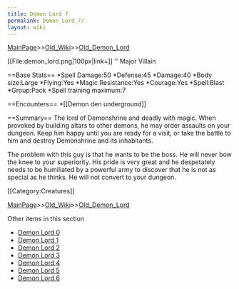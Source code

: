 ```yaml
---
title: Demon Lord 7
permalink: Demon_Lord_7/
layout: wiki
---
```


[MainPage](/keeperrl_wiki/ "wikilink")>>[Old_Wiki](/keeperrl_wiki/Old_Wiki "wikilink")>>[Old_Demon_Lord](/keeperrl_wiki/Old_Demon_Lord "wikilink")

[[File:demon_lord.png|100px|link=]] '' Major Villain

==Base Stats==
*Spell Damage:50
*Defense:45
*Damage:40
*Body size:Large
*Flying:Yes
*Magic Resistance:Yes
*Courage:Yes
*Spell:Blast
*Group:Pack
*Spell training maximum:7

==Encounters==
*[[Demon den underground]]

==Summary==
The lord of Demonshrine and deadly with magic. When provoked by building altars to other demons, he may order assaults on your dungeon. Keep him happy until you are ready for a visit, or take the battle to him and destroy Demonshrine and its inhabitants.

The problem with this guy is that he wants to be the boss. He will never bow the knee to your superiority. His pride is very great and he despetately needs to be humiliated by a powerful army to discover that he is not as special as he thinks. He will not convert to your dungeon.

[[Category:Creatures]]

[MainPage](/keeperrl_wiki/ "wikilink")>>[Old_Wiki](/keeperrl_wiki/Old_Wiki "wikilink")>>[Old_Demon_Lord](/keeperrl_wiki/Old_Demon_Lord "wikilink")

Other items in this section
-    [Demon Lord 0](/keeperrl_wiki/Demon_Lord_0 "wikilink")
-    [Demon Lord 1](/keeperrl_wiki/Demon_Lord_1 "wikilink")
-    [Demon Lord 2](/keeperrl_wiki/Demon_Lord_2 "wikilink")
-    [Demon Lord 3](/keeperrl_wiki/Demon_Lord_3 "wikilink")
-    [Demon Lord 4](/keeperrl_wiki/Demon_Lord_4 "wikilink")
-    [Demon Lord 5](/keeperrl_wiki/Demon_Lord_5 "wikilink")
-    [Demon Lord 6](/keeperrl_wiki/Demon_Lord_6 "wikilink")
